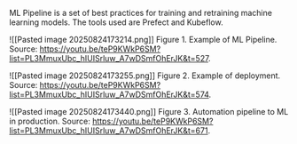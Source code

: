 ML Pipeline is a set of best practices for training and retraining machine learning models.
The tools used are Prefect and Kubeflow.

![[Pasted image 20250824173214.png]]
Figure 1. Example of ML Pipeline. Source: https://youtu.be/teP9KWkP6SM?list=PL3MmuxUbc_hIUISrluw_A7wDSmfOhErJK&t=527.

![[Pasted image 20250824173255.png]]
Figure 2. Example of deployment. Source: https://youtu.be/teP9KWkP6SM?list=PL3MmuxUbc_hIUISrluw_A7wDSmfOhErJK&t=574.

![[Pasted image 20250824173440.png]]
Figure 3. Automation pipeline to ML in production. Source: https://youtu.be/teP9KWkP6SM?list=PL3MmuxUbc_hIUISrluw_A7wDSmfOhErJK&t=671.